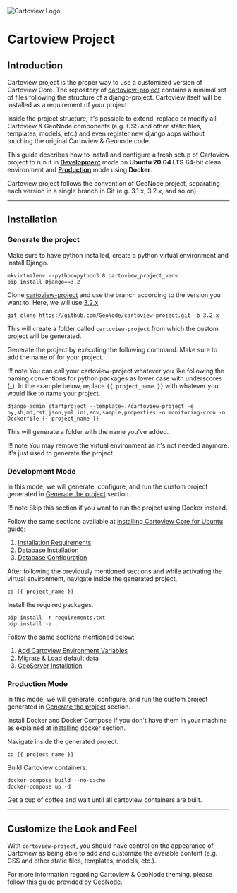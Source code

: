![Cartoview Logo](../img/cartoview-logo.png)
# Cartoview Project

## Introduction
Cartoview project is the proper way to use a customized version of Cartoview Core. The repository of [cartoview-project](https://github.com/cartologic/cartoview-project) contains a minimal set of files following the structure of a django-project. Cartoview itself will be installed as a requirement of your project.

Inside the project structure, it's possible to extend, replace or modify all Cartoview & GeoNode components (e.g. CSS and other static files, templates, models, etc.) and even register new django apps without touching the original Cartoview & Geonode code.

This guide describes how to install and configure a fresh setup of Cartoview project to run it in [**Development**](#development-mode) mode on **Ubuntu 20.04 LTS** 64-bit clean environment and [**Production**](#production-mode) mode using **Docker**.

Cartoview project follows the convention of GeoNode project, separating each version in a single branch in Git (e.g. 3.1.x, 3.2.x, and so on).

---

## Installation

### Generate the project
Make sure to have python installed, create a python virtual environment and install Django.

```shell
mkvirtualenv --python=python3.8 cartoview_project_venv
pip install Django==3.2
```

Clone [cartoview-project](https://github.com/cartologic/cartoview-project) and use the branch according to the version you want to. Here,  we will use [3.2.x](https://github.com/cartologic/cartoview-project/tree/3.2.x).

```shell
git clone https://github.com/GeoNode/cartoview-project.git -b 3.2.x
```

This will create a folder called `cartoview-project` from which the custom project will be generated.

Generate the project by executing the following command. Make sure to add the name of for your project.

!!! note
    You can call your cartoview-project whatever you like following the naming conventions for python packages as lower case with underscores (_). In the example below, replace `{{ project_name }}` with whatever you would like to name your project.


```shell
django-admin startproject --template=./cartoview-project -e py,sh,md,rst,json,yml,ini,env,sample,properties -n monitoring-cron -n Dockerfile {{ project_name }}
```

This will generate a folder with the name you've added.

!!! note
    You may remove the virtual environment as it's not needed anymore. It's just used to generate the project.

### Development Mode
In this mode, we will generate, configure, and run the custom project generated in [Generate the project](#generate-the-project) section.

!!! note
    Skip this section if you want to run the project using Docker instead.

Follow the same sections available at [installing Cartoview Core for Ubuntu](ubuntu.md) guide:

1. [Installation Requirements](ubuntu.md#installation-requirements)
2. [Database Installation](ubuntu.md#database-installation)
3. [Database Configuration](ubuntu.md#database-configuration)

After following the previously mentioned sections and while activating the virtual environment, navigate inside the generated project.

```shell
cd {{ project_name }}
```

Install the required packages.
```shell
pip install -r requirements.txt
pip install -e .
```

Follow the same sections mentioned below:

1. [Add Cartoview Environment Variables](ubuntu.md#add-cartoview-environment-variables)
2. [Migrate & Load default data](ubuntu.md#migrate-load-default-data)
3. [GeoServer Installation](ubuntu.md#geoserver-installation)

### Production Mode
In this mode, we will generate, configure, and run the custom project generated in [Generate the project](#generate-the-project) section.

Install Docker and Docker Compose if you don't have them in your machine as explained at [installing docker](docker.md#installation-requirements) section.

Navigate inside the generated project.

```shell
cd {{ project_name }}
```

Build Cartoview containers.

```shell
docker-compose build --no-cache
docker-compose up -d
```

Get a cup of coffee and wait until all cartoview containers are built.

---

## Customize the Look and Feel

With `cartoview-project`, you should have control on the appearance of Cartoview as being able to add and customize the avaiable content (e.g. CSS and other static files, templates, models, etc.).

For more information regarding Cartoview & GeoNode theming, please follow [this guide](https://docs.geonode.org/en/master/basic/theme/index.html#geonode-themes) provided by GeoNode.
